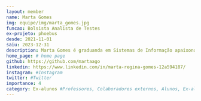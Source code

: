 ```yaml
---
layout: member
name: Marta Gomes
img: equipe/img/marta_gomes.jpg
funcao: Bolsista Analista de Testes
ex-projeto: phoebus 
desde: 2021-11-01
saiu: 2023-12-31
description: Marta Gomes é graduanda em Sistemas de Informação apaixonada por café e tecnologia. Atualmente, atuando na área de qualidade de software com foco em automação de testes. Com habilidade para aprendizado rápido, com foco ferramental e em desenvolvimento.
home_page: # home page
github: https://github.com/martaago
linkedin: https://www.linkedin.com/in/marta-regina-gomes-12a594187/
instagram: #Instagram
twitter: #Twitter
importance: 4
category: Ex-alunos #Professores, Colaboradores externos, Alunos, Ex-alunos
---
```

